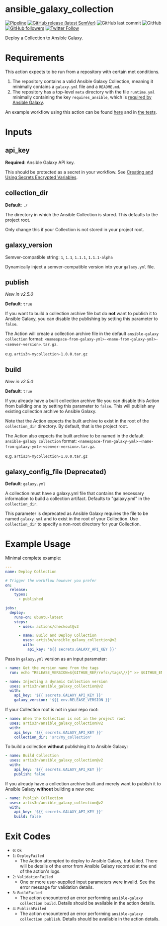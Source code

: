 # ansible_galaxy_collection

[![Pipeline](https://github.com/artis3n/ansible_galaxy_collection/actions/workflows/release.yml/badge.svg)](https://github.com/artis3n/ansible_galaxy_collection/actions/workflows/release.yml)
[![GitHub release (latest SemVer)](https://img.shields.io/github/v/release/artis3n/ansible_galaxy_collection)](https://github.com/artis3n/ansible_galaxy_collection/releases)
![GitHub last commit](https://img.shields.io/github/last-commit/artis3n/ansible_galaxy_collection)
![GitHub](https://img.shields.io/github/license/artis3n/ansible_galaxy_collection)
[![GitHub followers](https://img.shields.io/github/followers/artis3n?style=social)](https://github.com/artis3n/)
[![Twitter Follow](https://img.shields.io/twitter/follow/artis3n?style=social)](https://twitter.com/Artis3n)

Deploy a Collection to Ansible Galaxy.

# Requirements

This action expects to be run from a repository with certain met conditions.

1. The repository contains a valid Ansible Galaxy Collection, meaning it minimally contains a `galaxy.yml` file and a `README.md`.
2. The repository has a top-level `meta` directory with the file `runtime.yml` minimally containing the key `requires_ansible`, which is [required by Ansible Galaxy](https://docs.ansible.com/ansible/3/dev_guide/developing_collections.html#meta-directory).

An example workflow using this action can be found [here](https://github.com/artis3n/ansible-collection-github/blob/master/.github/workflows/deploy.yml) and in [the tests](.github/workflows/main.yml).

# Inputs

## api_key

**Required**: Ansible Galaxy API key.

This should be protected as a secret in your workflow.
See [Creating and Using Secrets Encrypted Variables](https://help.github.com/en/github/automating-your-workflow-with-github-actions/virtual-environments-for-github-actions#creating-and-using-secrets-encrypted-variables).

## collection_dir

**Default**: `./`

The directory in which the Ansible Collection is stored. This defaults to the project root.

Only change this if your Collection is not stored in your project root.

## galaxy_version

Semver-compatible string: `1`, `1.1`, `1.1.1`, `1.1.1-alpha`

Dynamically inject a semver-compatible version into your `galaxy.yml` file.

<!--
This parameter is not compatible with the `galaxy_version_increment` parameter.

### galaxy_version_commit (TBA)

Values: `true`/`false`

The Action will write the `galaxy_version` value into your `galaxy.yml` and commit it.

### galaxy_version_increment (TBA)

Values: `major`/`minor`/`patch`
Default: `patch`

The Action will read the version in galaxy.yml and increment it based on the value provided in this parameter.

This parameter is not compatible with the `galaxy_version` parameter.

-->

## publish

_New in v2.5.0_

**Default**: `true`

If you want to build a collection archive file but do **not** want to publish it to Ansible Galaxy, you can disable the publishing by setting this parameter to `false`.

The Action will create a collection archive file in the default `ansible-galaxy collection` format: `<namespace-from-galaxy-yml>-<name-from-galaxy-yml>-<semver-version>.tar.gz`.

e.g. `artis3n-mycollection-1.0.0.tar.gz`

## build

_New in v2.5.0_

**Default**: `true`

If you already have a built collection archive file you can disable this Action from building one by setting this parameter to `false`.
This will publish any existing collection archive to Ansible Galaxy.

Note that the Action expects the built archive to exist in the root of the `collection_dir` directory.
By default, that is the project root.

The Action also expects the built archive to be named in the default `ansible-galaxy collection` format: `<namespace-from-galaxy-yml>-<name-from-galaxy-yml>-<semver-version>.tar.gz`.

e.g. `artis3n-mycollection-1.0.0.tar.gz`

## galaxy_config_file (Deprecated)

**Default**: `galaxy.yml`

A collection must have a galaxy.yml file that contains the necessary information to build a collection artifact. Defaults to "galaxy.yml" in the `collection_dir`.

This parameter is deprecated as Ansible Galaxy requires the file to be named `galaxy.yml` and to exist in the root of your Collection. Use `collection_dir` to specify a non-root directory for your Collection.

# Example Usage

Minimal complete example:

```yaml
---
name: Deploy Collection

# Trigger the workflow however you prefer
on:
  release:
    types:
      - published

jobs:
  deploy:
    runs-on: ubuntu-latest
    steps:
      - uses: actions/checkout@v3

      - name: Build and Deploy Collection
        uses: artis3n/ansible_galaxy_collection@v2
        with:
          api_key: '${{ secrets.GALAXY_API_KEY }}'
```

Pass in `galaxy.yml` version as an input parameter:

```yaml
- name: Get the version name from the tags
  run: echo "RELEASE_VERSION=${GITHUB_REF/refs\/tags\//}" >> $GITHUB_ENV

- name: Injecting a dynamic Collection version
  uses: artis3n/ansible_galaxy_collection@v2
  with:
    api_key: '${{ secrets.GALAXY_API_KEY }}'
    galaxy_version: '${{ env.RELEASE_VERSION }}'
```

If your Collection root is not in your repo root:

```yaml
- name: When the Collection is not in the project root
  uses: artis3n/ansible_galaxy_collection@v2
  with:
    api_key: '${{ secrets.GALAXY_API_KEY }}'
    collection_dir: 'src/my_collection'
```

To build a collection **without** publishing it to Ansible Galaxy:

```yaml
- name: Build Collection
  uses: artis3n/ansible_galaxy_collection@v2
  with:
    api_key: '${{ secrets.GALAXY_API_KEY }}'
    publish: false
```

If you already have a collection archive built and merely want to publish it to Ansible Galaxy **without** building a new one:

```yaml
- name: Publish Collection
  uses: artis3n/ansible_galaxy_collection@v2
  with:
    api_key: '${{ secrets.GALAXY_API_KEY }}'
    build: false
```

# Exit Codes

- `0`: `Ok`
- `1`: `DeployFailed`
    - The Action attempted to deploy to Ansible Galaxy, but failed. There will be details of the error from Ansible Galaxy recorded at the end of the action's logs.
- `2`: `ValidationFailed`
    - One or more user-supplied input parameters were invalid. See the error message for validation details.
- `3`: `BuildFailed`
    - The action encountered an error performing `ansible-galaxy collection build`. Details should be available in the action details.
- `4`: `PublishFailed`
    - The action encountered an error performing `ansible-galaxy collection publish`. Details should be available in the action details.
